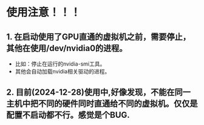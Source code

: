 # 使用注意！！！

## 1. 在启动使用了GPU直通的虚拟机之前，需要停止，其他在使用/dev/nvidia0的进程。

- 比如：停止在运行的nvidia-smi工具。
- 其他会自动加载nvidia相关驱动的进程。

## 2. 目前(2024-12-28)使用中,好像发现，不能在同一主机中把不同的硬件同时直通给不同的虚拟机。仅仅是配置不启动都不行。感觉是个BUG.
